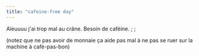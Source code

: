 ```yaml
---
title: "cafeine-free day"
---
```


Aïeuuuu j'ai trop mal au crâne. Besoin de caféine. ; ;

(notez que ne pas avoir de monnaie ça aide pas mal à ne pas se ruer sur la
machine à café-pas-bon)

